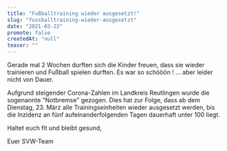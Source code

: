 ```yaml
---
title: "Fußballtraining wieder ausgesetzt!"
slug: "fussballtraining-wieder-ausgesetzt"
date: "2021-03-22"
promote: false
createdAt: "null"
teaser: ""
---
```

Gerade mal 2 Wochen durften sich die Kinder freuen, dass sie wieder trainieren und Fußball spielen durften. Es war so schööön ! … aber leider nicht von Dauer.


Aufgrund steigender Corona-Zahlen im Landkreis Reutlingen wurde die sogenannte "Notbremse" gezogen. Dies hat zur Folge, dass ab dem Dienstag, 23. März alle Trainingseinheiten wieder ausgesetzt werden, bis die Inzidenz an fünf aufeinanderfolgenden Tagen dauerhaft unter 100 liegt.


Haltet euch fit und bleibt gesund,


Euer SVW-Team
